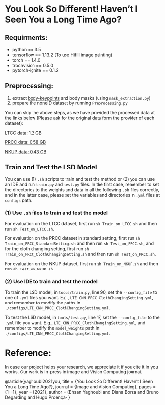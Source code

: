 # You Look So Different! Haven’t I Seen You a Long Time Ago?

## Requirments:
- python == 3.5
- tensorflow == 1.13.2 (To use Hifill image painting)
- torch == 1.4.0
- trochvision == 0.5.0
- pytorch-ignite == 0.1.2

## Preprocessing:
1. extract [body-keypoints](https://colab.research.google.com/drive/1-invDDFpyVFlVuJSAV6AWyZgh4rNc3vF?usp=sharing) and body masks (using `mask_extraction.py`)
2. prepare the noneID dataset by running `Preprocessing.py`

You can skip the above steps, as we have provided the processed data at the links below (Please ask for the original data form the provider of each dataset):

[LTCC data: 1.2 GB](https://drive.google.com/file/d/1g2CKswZFDxovJinkEDvfoSaqpRuw3qAB/view?usp=sharing)

[PRCC data: 0.58 GB](https://drive.google.com/file/d/1lk51Yz8WJ_X79Jo5S-cTDSp6nIfHO1tb/view?usp=sharing)

[NKUP data: 0.43 GB](https://drive.google.com/file/d/1Jx11hRuFJAm60wNVQrWReXhVBOoC9fRb/view?usp=sharing)

## Train and Test the LSD Model

You can use (1) `.sh` scripts to train and test the method or (2) you can use an IDE and run `train.py` and `test.py` files.
In the first case, remember to set the directories to the weights and data in all the following `.sh` files correctly, and in the latter case, please set the variables and directories in `.yml` files at `configs` path.

### (1) Use `.sh` files to train and test the model

For evaluation on the LTCC dataset, first run `sh Train_on_LTCC.sh` and then run `sh Test_on_LTCC.sh`. 

For evaluation on the PRCC dataset in standard setting, first run `sh Train_on_PRCC_StandardSetting.sh` and then run `sh Test_on_PRCC.sh`, and for the cloth changing setting, first run `sh Train_on_PRCC_ClothChangingSetting.sh` and then run `sh Test_on_PRCC.sh`.

For evaluation on the NKUP dataset, first run `sh Train_on_NKUP.sh` and then run `sh Test_on_NKUP.sh`.

### (2) Use IDE to train and test the model
To train the LSD model, in `tools/train.py`, line 90, set the `--config_file` to one of `.yml` files you want. E.g., `LTE_CNN_PRCC_ClothChangingSetting.yml`, and remember to modify the paths in `./configs/LTE_CNN_PRCC_ClothChangingSetting.yml`.

To test the LSD model, in `tools/test.py`, line 17, set the `--config_file` to the `.yml` file you want. E.g., `LTE_CNN_PRCC_ClothChangingSetting.yml`, and remember to modify the `model_weights` path in `./configs/LTE_CNN_PRCC_ClothChangingSetting.yml`.

# Reference:
In case our project helps your research, we appreciate it if you cite it in you works. Our work is in-press in Image and Vision Computing journal.

@article{yaghoubi2021you,
title = {You Look So Different! Haven’t I Seen You a Long Time Ago?},
journal = {Image and Vision Computing},
pages = {1--1},
year = {2021},
author = {Ehsan Yaghoubi and Diana Borza and Bruno Degarding and Hugo Proença}
}
